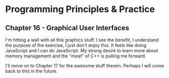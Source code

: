 # Programming Principles & Practice

## Chapter 16 - Graphical User Interfaces

I'm hitting a wall with all this graphics stuff. I see the benefit, I understand the purpose of the exercise, I just don't enjoy this. It feels like doing JavaScript and I can do JavaScript. My strong desire to learn more about memory management and the "meat" of C++ is pulling me forward.

I'll move on to Chapter 17 for the awesome stuff therein. Perhaps I will come back to this in the future.
